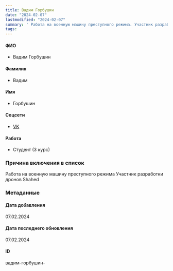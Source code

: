 ```yaml
---
title: Вадим Горбушин
date: "2024-02-07"
lastmodified: "2024-02-07"
summary: ' Работа на военную машину преступного режима. Участник разработки дронов Shahed'
tags: 
---
```

<!--# pp2-->
<!--## Фигурант-->
<!--### Личные данные-->
#### ФИО
- Вадим Горбушин
#### Фамилия
- Вадим
#### Имя
- Горбушин
#### Соцсети
- [VK](https://vk.com/gorgazmanov)
#### Работа
- Студент (3 курс)
### Причина включения в список
Работа на военную машину преступного режима
Участник разработки дронов Shahed
### Метаданные
#### Дата добавления
07.02.2024
#### Дата последнего обновления
07.02.2024
#### ID
вадим-горбушин-
<!--## END;-->
